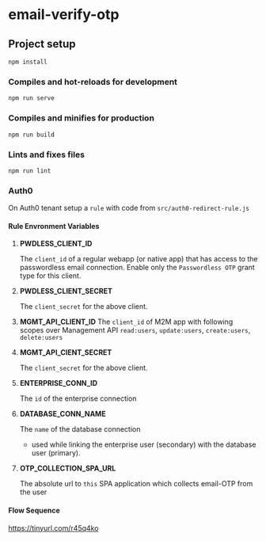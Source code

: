 # email-verify-otp

## Project setup
```
npm install
```
### Compiles and hot-reloads for development
```
npm run serve
```

### Compiles and minifies for production
```
npm run build
```

### Lints and fixes files
```
npm run lint
```
### Auth0

On Auth0 tenant setup a `rule` with code from `src/auth0-redirect-rule.js`

#### Rule Envronment Variables ####

1. **PWDLESS_CLIENT_ID**
   
   The `client_id` of a regular webapp (or native app) that has access to the passwordless email connection. Enable only the `Passwordless OTP` grant type for this client.

2. **PWDLESS_CLIENT_SECRET**
   
   The `client_secret` for the above client.

3. **MGMT_API_CLIENT_ID**
   The `client_id` of M2M app with following scopes over Management API
   `read:users`, `update:users`, `create:users`, `delete:users`
   
4. **MGMT_API_CIENT_SECRET**
   
   The `client_secret` for the above client.

5. **ENTERPRISE_CONN_ID**

   The `id` of the enterprise connection

6. **DATABASE_CONN_NAME**

   The `name` of the database connection 
   - used while linking the enterprise user (secondary) with the database user (primary).

7. **OTP_COLLECTION_SPA_URL**
   
   The absolute url to `this` SPA application which collects email-OTP from the user

#### Flow Sequence ####
https://tinyurl.com/r45q4ko

